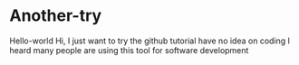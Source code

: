 # Another-try
Hello-world
Hi, I just want to try the github tutorial
have no idea on coding
I heard many people are using this tool for software development
